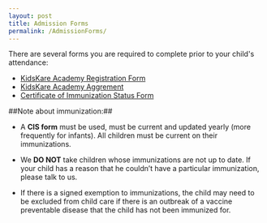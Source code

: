```yaml
---
layout: post
title: Admission Forms
permalink: /AdmissionForms/
---
```



There are several forms you are required to complete prior to your child's attendance:

-  [KidsKare Academy Registration Form](/forms/ChildCare_RegistrationForm.pdf)
-  [KidsKare Academy Aggrement](/forms/ChildCareAgreement.pdf)
-  [Certificate of Immunization Status Form](/forms/cis.pdf)

##Note about immunization:##
- A **CIS form** must be used, must be current and updated yearly (more frequently for infants).  All children must be current on their immunizations.
 
- We **DO NOT** take children whose immunizations are not up to date. If your child has a reason that he couldn’t have a particular immunization, please talk to us.


- If there is a signed exemption to immunizations, the child may need to be excluded from child care if there is an outbreak of a vaccine preventable disease that the child has not been immunized for.
